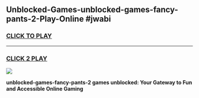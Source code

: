 
## Unblocked-Games-unblocked-games-fancy-pants-2-Play-Online #jwabi
<h3>
<a href="https://news.freeplayer.one?title=unblocked-games-fancy-pants-2&ref=3">CLICK TO PLAY</a></h3>
<hr>

<h3>
<a href="https://news.freeplayer.one?title=unblocked-games-fancy-pants-2&ref=3">CLICK 2 PLAY</a>
  
</h3>

<a href="https://news.freeplayer.one?title=unblocked-games-fancy-pants-2&ref=3"><img src="https://clearcache.store/games.png"></a>


**unblocked-games-fancy-pants-2 games unblocked: Your Gateway to Fun and Accessible Online Gaming**

